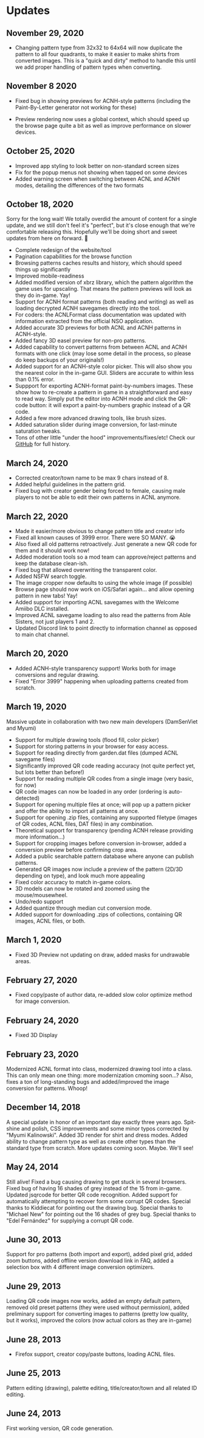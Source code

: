 # Updates

## November 29, 2020

* Changing pattern type from 32x32 to 64x64 will now duplicate the pattern to all four quadrants, to make it easier to make shirts from converted images. This is a "quick and dirty" method to handle this until we add proper handling of pattern types when converting.

## November 8 2020

* Fixed bug in showing previews for ACNH-style patterns (including the Paint-By-Letter generator not working for these)

* Preview rendering now uses a global context, which should speed up the browse page quite a bit as well as improve performance on slower devices.

## October 25, 2020

* Improved app styling to look better on non-standard screen sizes
* Fix for the popup menus not showing when tapped on some devices
* Added warning screen when switching between ACNL and ACNH modes, detailing the differences of the two formats

## October 18, 2020

Sorry for the long wait! We totally overdid the amount of content
for a single update, and we still don't feel it's "perfect", but
it's close enough that we're comfortable releasing this. Hopefully
we'll be doing short and sweet updates from here on forward. 🤞

* Complete redesign of the website/tool
* Pagination capabilities for the browse function
* Browsing patterns caches results and history, which should speed things up significantly
* Improved mobile-readiness
* Added modified version of xbrz library, which the pattern algorithm the game uses for upscaling. That means the pattern previews will look as they do in-game. Yay!
* Support for ACNH format patterns (both reading and writing) as well as loading decrypted ACNH savegames directly into the tool.
* For coders: the ACNLFormat class documentation was updated with information extracted from the official NSO application.
* Added accurate 3D previews for both ACNL and ACNH patterns in ACNH-style.
* Added fancy 3D easel preview for non-pro patterns.
* Added capability to convert patterns from between ACNL and ACNH formats with one click (may lose some detail in the process, so please do keep backups of your originals!)
* Added support for an ACNH-style color picker. This will also show you the nearest color in the in-game GUI. Sliders are accurate to within less than 0.1% error.
* Suppport for exporting ACNH-format paint-by-numbers images. These show how to re-create a pattern in game in a straightforward and easy to read way. Simply put the editor into ACNH mode and click the QR-code button: it will export a paint-by-numbers graphic instead of a QR code.
* Added a few more advanced drawing tools, like brush sizes.
* Added saturation slider during image conversion, for last-minute saturation tweaks.
* Tons of other little "under the hood" improvements/fixes/etc! Check our [GitHub](https://github.com/Thulinma/ACNLPatternTool/commits/master) for full history.


## March 24, 2020

* Corrected creator/town name to be max 9 chars instead of 8.
* Added helpful guidelines in the pattern grid.
* Fixed bug with creator gender being forced to female, causing male players to not be able to edit their own patterns in ACNL anymore.

## March 22, 2020

* Made it easier/more obvious to change pattern title and creator info
* Fixed all known causes of 3999 error. There were SO MANY. 😭
* Also fixed all old patterns retroactively. Just generate a new QR code for them and it should work now!
* Added moderation tools so a mod team can approve/reject patterns and keep the database clean-ish.
* Fixed bug that allowed overwriting the transparent color.
* Added NSFW search toggle.
* The image cropper now defaults to using the whole image (if possible)
* Browse page should now work on iOS/Safari again... and allow opening pattern in new tabs! Yay!
* Added support for importing ACNL savegames with the Welcome Amiibo DLC installed.
* Improved ACNL savegame loading to also read the patterns from Able Sisters, not just players 1 and 2.
* Updated Discord link to point directly to information channel as opposed to main chat channel.

## March 20, 2020

* Added ACNH-style transparency support! Works both for image conversions and regular drawing.
* Fixed "Error 3999" happening when uploading patterns created from scratch.

## March 19, 2020

Massive update in collaboration with two new main developers (DamSenViet and Myumi)

* Support for multiple drawing tools (flood fill, color picker)
* Support for storing patterns in your browser for easy access.
* Support for reading directly from garden.dat files (dumped ACNL savegame files)
* Significantly improved QR code reading accuracy (not quite perfect yet, but lots better than before!)
* Support for reading multiple QR codes from a single image (very basic, for now)
* QR code images can now be loaded in any order (ordering is auto-detected)
* Support for opening multiple files at once; will pop up a pattern picker and offer the ability to import all patterns at once.
* Support for opening .zip files, containing any supported filetype (images of QR codes, ACNL files, DAT files) in any combination.
* Theoretical support for transparency (pending ACNH release providing more information...)
* Support for cropping images before conversion in-browser, added a conversion preview before confirming crop area.
* Added a public searchable pattern database where anyone can publish patterns.
* Generated QR images now include a preview of the pattern (2D/3D depending on type), and look much more appealing
* Fixed color accuracy to match in-game colors.
* 3D models can now be rotated and zoomed using the mouse/mousewheel.
* Undo/redo support
* Added quantize through median cut conversion mode.
* Added support for downloading .zips of collections, containing QR images, ACNL files, or both.


## March 1, 2020

* Fixed 3D Preview not updating on draw, added masks for undrawable areas.

## February 27, 2020

* Fixed copy/paste of author data, re-added slow color optimize method for image conversion.

## February 24, 2020

* Fixed 3D Display

## February 23, 2020

Modernized ACNL format into class, modernized drawing tool into a class. This can only mean one thing: more modernization cmoming soon...? Also, fixes a ton of long-standing bugs and added/improved the image conversion for patterns. Whoop!

## December 14, 2018

A special update in honor of an important day exactly three years ago.
Spit-shine and polish, CSS improvements and some minor typos corrected
by "Myumi Kalinowski". Added 3D render for shirt and dress modes. Added
ability to change pattern type as well as create other types than the
standard type from scratch. More updates coming soon. Maybe. We'll see!

## May 24, 2014

Still alive! Fixed a bug causing drawing to get stuck in several browsers. Fixed bug of having 16 shades of grey instead of the 15 from in-game. Updated jsqrcode for better QR code recognition. Added support for automatically attempting to recover form some corrupt QR codes. Special thanks to Kiddiecat for pointing out the drawing bug. Special thanks to "Michael New" for pointing out the 16 shades of grey bug. Special thanks to "Edel Fernández" for supplying a corrupt QR code.

## June 30, 2013

Support for pro patterns (both import and export), added pixel grid,
added zoom buttons, added offline version download link in FAQ, added a
selection box with 4 different image conversion optimizers.

## June 29, 2013

Loading QR code images now works, added an empty default pattern,
removed old preset patterns (they were used without permission), added
preliminary support for converting images to patterns (pretty low
quality, but it works), improved the colors (now actual colors as they
are in-game)

## June 28, 2013

* Firefox support, creator copy/paste buttons, loading ACNL files.

## June 25, 2013

Pattern editing (drawing), palette editing, title/creator/town and all
related ID editing.


## June 24, 2013

First working version, QR code generation.
